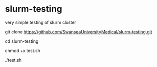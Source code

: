 # slurm-testing

very simple testing of slurm cluster

git clone https://github.com/SwanseaUniversityMedical/slurm-testing.git

cd slurm-testing

chmod +x test.sh

./test.sh
